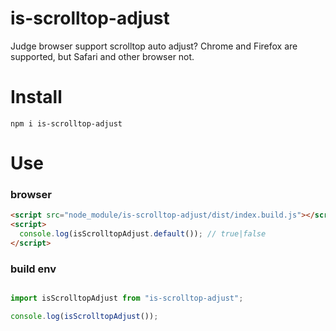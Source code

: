 # is-scrolltop-adjust

Judge browser support scrolltop auto adjust? Chrome and Firefox are supported, but Safari and other browser not.

# Install

    npm i is-scrolltop-adjust

# Use
### browser
```html
<script src="node_module/is-scrolltop-adjust/dist/index.build.js"></script>
<script>
  console.log(isScrolltopAdjust.default()); // true|false
</script>
```

### build env

```js

import isScrolltopAdjust from "is-scrolltop-adjust";

console.log(isScrolltopAdjust());

```
